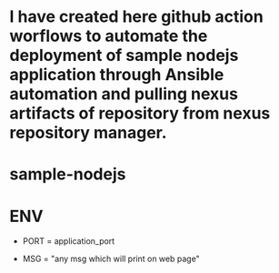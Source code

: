 # I have created here github action worflows to automate the deployment of sample nodejs application through Ansible automation and pulling nexus artifacts of repository from nexus repository manager.
# sample-nodejs

# ENV

- PORT = application_port

- MSG = "any msg which will print on web page"
